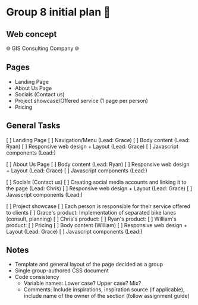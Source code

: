 # Group 8 initial plan :open_book:

## Web concept
:globe_with_meridians: GIS Consulting Company :globe_with_meridians:
## Pages
- Landing Page
- About Us Page
- Socials (Contact us)
- Project showcase/Offered service (1 page per person) 
- Pricing 
## General Tasks
[ ] Landing Page
  [ ] Navigation/Menu (Lead: Grace)
  [ ] Body content (Lead: Ryan)
  [ ] Responsive web design + Layout (Lead: Grace)
  [ ] Javascript components (Lead:)

[ ] About Us Page 
  [ ] Body content (Lead: Ryan)
  [ ] Responsive web design + Layout (Lead: Grace)
  [ ] Javascript components (Lead:)

[ ] Socials (Contact us)
  [ ] Creating social media accounts and linking it to the page (Lead: Chris)
  [ ] Responsive web design + Layout (Lead: Grace)
  [ ] Javascript components (Lead:)

[ ] Project showcase
  [ ] Each person is responsible for their service offered to clients
  [ ] Grace's product: Implementation of separated bike lanes (consult, planning) 
  [ ] Chris's product:
  [ ] Ryan's product:
  [ ] William's product:
[ ] Pricing 
  [ ] Body content (William)
  [ ] Responsive web design + Layout (Lead: Grace) 
  [ ] Javascript components (Lead:)
## Notes
- Template and general layout of the page decided as a group 
- Single group-authored CSS document 
- Code consistency
  - Variable names: Lower case? Upper case? Mix? 
  - Comments: Include inspirations, inspiration source (if applicable), include name of the owner of the section (follow assignment guide) 
